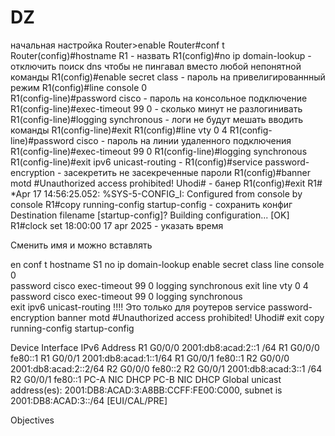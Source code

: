 # DZ

начальная настройка
Router>enable
Router#conf t
Router(config)#hostname R1         - назвать
R1(config)#no ip domain-lookup     - отключить поиск dns чтобы не пингавал вместо любой непонятной команды
R1(config)#enable secret class     - пароль на привелигированнный режим
R1(config)#line console 0          
R1(config-line)#password cisco     - пароль на консольное подключение
R1(config-line)#exec-timeout 99 0  - сколько минут не разлогинивать
R1(config-line)#logging synchronous  - логи не будут мешать вводить команды
R1(config-line)#exit
R1(config)#line vty 0 4
R1(config-line)#password cisco     - пароль на линии удаленного подключения
R1(config-line)#exec-timeout 99 0
R1(config-line)#logging synchronous
R1(config-line)#exit
ipv6 unicast-routing              - 
R1(config)#service password-encryption    - засекретить не засекреченные пароли
R1(config)#banner motd #Unauthorized access prohibited! Uhodi#    - банер
R1(config)#exit
R1#
*Apr 17 14:56:25.052: %SYS-5-CONFIG_I: Configured from console by console
R1#copy running-config startup-config    - сохранить конфиг
Destination filename [startup-config]?
Building configuration...
[OK]
R1#clock set 18:00:00 17 apr 2025       - указать время

Сменить имя и можно вставлять

en
conf t
hostname S1
no ip domain-lookup
enable secret class
line console 0          
password cisco
exec-timeout 99 0
logging synchronous
exit
line vty 0 4
password cisco
exec-timeout 99 0
logging synchronous  
exit
ipv6 unicast-routing !!!! Это только для роутеров
service password-encryption
banner motd #Unauthorized access prohibited! Uhodi#
exit
copy running-config startup-config


Device	Interface	IPv6 Address
R1	G0/0/0	2001:db8:acad:2::1 /64
R1	G0/0/0	fe80::1
R1	G0/0/1	2001:db8:acad:1::1/64
R1	G0/0/1	fe80::1
R2	G0/0/0	2001:db8:acad:2::2/64
R2	G0/0/0	fe80::2
R2	G0/0/1	2001:db8:acad:3::1 /64
R2	G0/0/1	fe80::1
PC-A	NIC	DHCP
PC-B	NIC	DHCP Global unicast address(es):
    2001:DB8:ACAD:3:A8BB:CCFF:FE00:C000, subnet is 2001:DB8:ACAD:3::/64 [EUI/CAL/PRE]

Objectives

